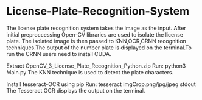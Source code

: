 # License-Plate-Recognition-System

The license plate recognition system takes the image as the input. After initial preproccessing Open-CV libraries are used to isolate the license plate. The isolated image is then passed to KNN,OCR,CRNN recognition techniques.The output of the number plate is displayed on the terminal.To run the CRNN users need to install CUDA.

Extract OpenCV_3_License_Plate_Recognition_Python.zip
Run: python3 Main.py The KNN technique is used to detect the plate characters.

Install tesseract-OCR using pip Run: tesseract imgCrop.png/jpg/jpeg stdout The Tesseract OCR displays the output on the terminal.



